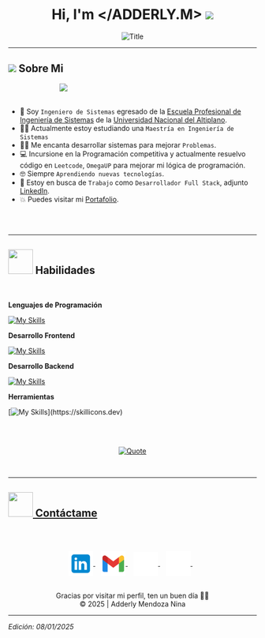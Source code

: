 <h1 align="center">Hi, I'm <strong class="text-blue-500">&lt;/ADDERLY.M&gt;</strong>
  <img src="https://media.giphy.com/media/hvRJCLFzcasrR4ia7z/giphy.gif" width="35">
</h1>


<div align="center">
  <img src="https://readme-typing-svg.herokuapp.com?font=Architects+Daughter&color=%2338C2FF&size=50&center=true&vCenter=true&height=60&width=600&lines=System+Engineer;Full+Stack+Developer;Bienvenido a mi perfil!" alt="Title"></img>
</div>

---
	
## <picture><img src = "https://github.com/7oSkaaa/7oSkaaa/blob/main/Images/about_me.gif?raw=true" width = 50px></picture> Sobre Mi


<picture> <img align="right" src="https://github.com/7oSkaaa/7oSkaaa/blob/main/Images/Right_Side.gif?raw=true" width = 400px></picture>

<br>
<br>

- :school: Soy `Ingeniero de Sistemas` egresado de la [Escuela Profesional de Ingeniería de Sistemas](https://www.facebook.com/EPIS.UNA/?locale=es_LA) de la [Universidad Nacional del Altiplano](https://www.portal.unap.edu.pe).
- :student: Actualmente estoy estudiando una `Maestría en Ingeniería de Sistemas`
- :technologist: Me encanta desarrollar sistemas para mejorar `Problemas`.
- :computer: Incursione en la Programación competitiva y actualmente resuelvo código en `Leetcode`, `OmegaUP` para mejorar mi lógica de programación.
- :nerd_face: Siempre `Aprendiendo nuevas tecnologías`.
- :thinking: Estoy en busca de `Trabajo` como `Desarrollador Full Stack`, adjunto [LinkedIn](https://www.linkedin.com/in/adderly-mendoza-nina-1407702a5/).
- :boom: Puedes visitar mi [Portafolio](https://adderlymendoza.github.io/Portafolio/).
<br>
<br>

---

<!-- HABILIDADES -->
## <img src="https://media2.giphy.com/media/QssGEmpkyEOhBCb7e1/giphy.gif?cid=ecf05e47a0n3gi1bfqntqmob8g9aid1oyj2wr3ds3mg700bl&rid=giphy.gif" width="50px" height="50px"> Habilidades

<br>


**Lenguajes de Programación**

[![My Skills](https://skillicons.dev/icons?i=python,php,js,cpp)](https://skillicons.dev)


**Desarrollo Frontend**

[![My Skills](https://skillicons.dev/icons?i=react,vue,html,css,tailwind,bootstrap)](https://skillicons.dev)


**Desarrollo Backend**

[![My Skills](https://skillicons.dev/icons?i=laravel,django,postman,mysql)](https://skillicons.dev)


**Herramientas**

[![My Skills](https://skillicons.dev/icons?i=git,figma,anaconda,github,ai,npm,opencv,postgres,tensorflow,vite,vscode,)](https://skillicons.dev)

<br>
<br>


<p align = "center">
	<a href="https://github.com/piyushsuthar/github-readme-quotes"> <img alt = "Quote" src="https://quotes-github-readme.vercel.app/api?type=horizontal&theme=tokyonight&animation=grow_out_in&quoteCategory=programming">
</p>

<br>

---

## <img src='https://raw.githubusercontent.com/ShahriarShafin/ShahriarShafin/main/Assets/handshake.gif' width="50px" height="50px"> Contáctame

<br>
<br>


<p align="center">

<!-- linkedin -->
  <a href="https://www.linkedin.com/in/adderly-mendoza-nina-1407702a5/" target="_blank">
    <img align="center" alt="AdderlyMendoza | Linkedin" width="50px" src="https://github.com/AdderlyMendoza/AdderlyMendoza/blob/main/linkedin.svg" />
  </a> &nbsp;&nbsp;

<!-- gmail -->
  <a href="mailto:aderly19xd@gmail.com" >
    <img align="center" alt="AdderlyMendoza | Gmail" width="50px" src="https://github.com/AdderlyMendoza/AdderlyMendoza/blob/main/gmail.svg" />
  </a> &nbsp;&nbsp;

  <!-- portafolio -->
  <a href="https://adderlymendoza.github.io/Portafolio/" target="_blank">
    <img align="center" alt="AdderlyMendoza | Portafolio" width="50px" src="https://github.com/AdderlyMendoza/AdderlyMendoza/blob/main/portafolio.svg" />
  </a> &nbsp;&nbsp;
  
<!-- github -->
  <a href="https://github.com/AdderlyMendoza" target="_blank">
    <img align="center" alt="AdderlyMendoza | GitHub" width="50px" src="https://github.com/AdderlyMendoza/AdderlyMendoza/blob/main/github.svg" />
  </a> &nbsp;&nbsp;
  
</p>

<br>

<div align="center">
  Gracias por visitar mi perfil, ten un buen día 🙋‍♂️ <br/>
  &copy; 2025 | Adderly Mendoza Nina
</div>

---

*Edición: 08/01/2025*


